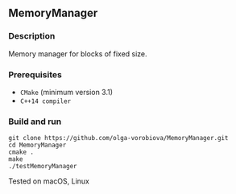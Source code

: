 ## MemoryManager

### Description
Memory manager for blocks of fixed size.

### Prerequisites
- `CMake` (minimum version 3.1) 
- `C++14 compiler` 

### Build and run 
```
git clone https://github.com/olga-vorobiova/MemoryManager.git
cd MemoryManager
cmake .
make
./testMemoryManager
```
Tested on macOS, Linux
